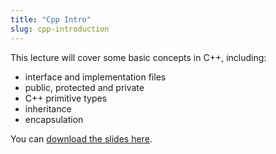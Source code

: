 ```yaml
---
title: "Cpp Intro"
slug: cpp-introduction
---
```


This lecture will cover some basic concepts in C++, including:

- interface and implementation files
- public, protected and private
- C++ primitive types
- inheritance
- encapsulation

You can [download the slides here](https://raw.githubusercontent.com/MakeSchool-Tutorials/SA-2015-Cpp-Games-Lectures/master/P2-Cpp-Intro/IntroCpp.pdf).